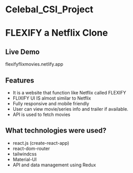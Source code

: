 # Celebal_CSI_Project
# FLEXIFY  a Netflix Clone

##  Live Demo
flexifyflixmovies.netlify.app

##  Features

- It is a website that function like Netflix  called FLEXIFY 
- FLIXIFY UI IS almost similar to Netflix 
- Fully responsive and mobile friendly
- User can view movie/series info and trailer if available.
- API is used to fetch movies

##  What technologies were used?

- react.js (create-react-app)
- react-dom-router
- tailwindcss
- Material-UI
- API and data management using Redux



